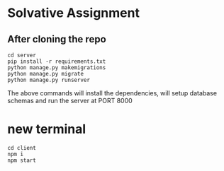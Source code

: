 # Solvative Assignment

## After cloning the repo

```
cd server
pip install -r requirements.txt
python manage.py makemigrations
python manage.py migrate
python manage.py runserver
```

The above commands will install the dependencies, will setup database schemas and run the server at PORT 8000

# new terminal

```
cd client
npm i
npm start
```